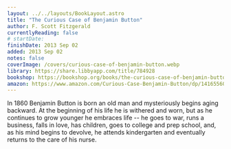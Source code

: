 ```yaml
---
layout: ../../layouts/BookLayout.astro
title: "The Curious Case of Benjamin Button"
author: F. Scott Fitzgerald
currentlyReading: false
# startDate:
finishDate: 2013 Sep 02
added: 2013 Sep 02
notes: false
coverImage: /covers/curious-case-of-benjamin-button.webp
library: https://share.libbyapp.com/title/784928
bookshop: https://bookshop.org/books/the-curious-case-of-benjamin-button-francis-scott-fitzgerald/9798627797427
amazon: https://www.amazon.com/Curious-Case-Benjamin-Button/dp/1416556052
---
```


In 1860 Benjamin Button is born an old man and mysteriously begins aging backward. At the beginning of his life he is withered and worn, but as he continues to grow younger he embraces life -- he goes to war, runs a business, falls in love, has children, goes to college and prep school, and, as his mind begins to devolve, he attends kindergarten and eventually returns to the care of his nurse.  

